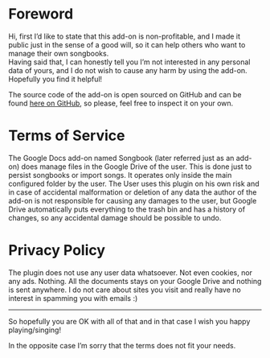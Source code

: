 # Foreword

Hi, first I’d like to state that this add-on is non-profitable, and I made it public just in the sense of a good will,
so it can help others who want to manage their own songbooks.\
Having said that, I can honestly tell you I’m not interested in any personal data of yours, and I do not wish to cause
any harm by using the add-on. Hopefully you find it helpful!

The source code of the add-on is open sourced on GitHub and can be
found [here on GitHub](https://github.com/FUSAKLA/gdocs-songbook), so please, feel free to inspect it on your own.

# Terms of Service

The Google Docs add-on named Songbook (later referred just as an add-on)
does manage files in the Google Drive of the user. This is done just to persist songbooks or import songs. It operates
only inside the main configured folder by the user. The User uses this plugin on his own risk and in case of accidental
malformation or deletion of any data the author of the add-on is not responsible for causing any damages to the user,
but Google Drive automatically puts everything to the trash bin and has a history of changes, so any accidental damage
should be possible to undo.

# Privacy Policy

The plugin does not use any user data whatsoever. Not even cookies, nor any ads. Nothing. All the documents stays on
your Google Drive and nothing is sent anywhere. I do not care about sites you visit and really have no interest in
spamming you with emails :)


---

So hopefully you are OK with all of that and in that case I wish you happy playing/singing!

In the opposite case I’m sorry that the terms does not fit your needs.

